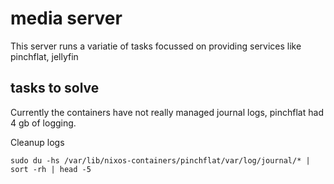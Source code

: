 # media server

This server runs a variatie of tasks focussed on providing services like pinchflat, jellyfin

## tasks to solve
Currently the containers have not really managed journal logs, pinchflat had 4 gb of logging.

Cleanup logs
```
sudo du -hs /var/lib/nixos-containers/pinchflat/var/log/journal/* | sort -rh | head -5
```
